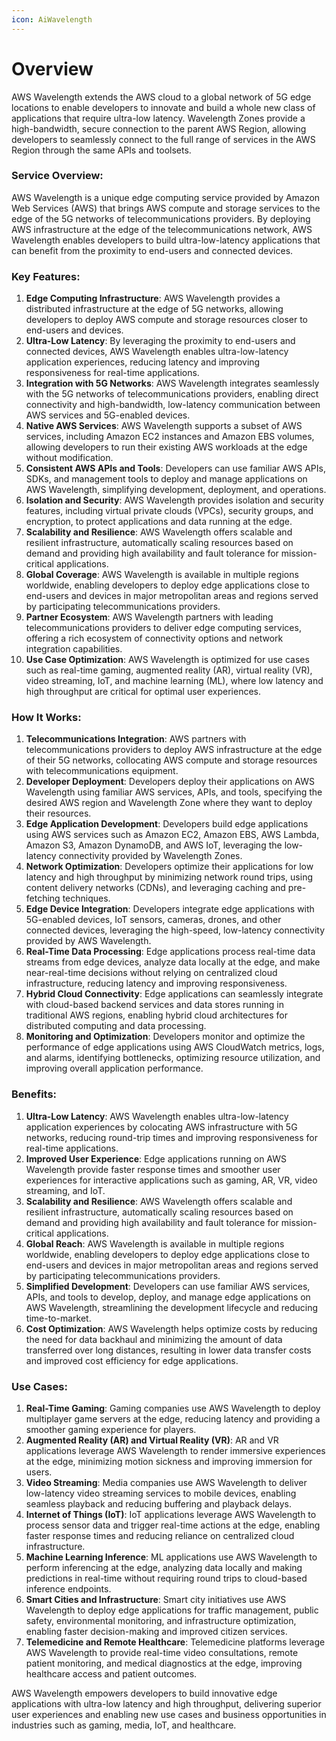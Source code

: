 ```yaml
---
icon: AiWavelength
---
```

# Overview

AWS Wavelength extends the AWS cloud to a global network of 5G edge locations to enable developers to innovate and build a whole new class of applications that require ultra-low latency. Wavelength Zones provide a high-bandwidth, secure connection to the parent AWS Region, allowing developers to seamlessly connect to the full range of services in the AWS Region through the same APIs and toolsets.

### Service Overview:

AWS Wavelength is a unique edge computing service provided by Amazon Web Services (AWS) that brings AWS compute and storage services to the edge of the 5G networks of telecommunications providers. By deploying AWS infrastructure at the edge of the telecommunications network, AWS Wavelength enables developers to build ultra-low-latency applications that can benefit from the proximity to end-users and connected devices.

### Key Features:

1. **Edge Computing Infrastructure**: AWS Wavelength provides a distributed infrastructure at the edge of 5G networks, allowing developers to deploy AWS compute and storage resources closer to end-users and devices.
2. **Ultra-Low Latency**: By leveraging the proximity to end-users and connected devices, AWS Wavelength enables ultra-low-latency application experiences, reducing latency and improving responsiveness for real-time applications.
3. **Integration with 5G Networks**: AWS Wavelength integrates seamlessly with the 5G networks of telecommunications providers, enabling direct connectivity and high-bandwidth, low-latency communication between AWS services and 5G-enabled devices.
4. **Native AWS Services**: AWS Wavelength supports a subset of AWS services, including Amazon EC2 instances and Amazon EBS volumes, allowing developers to run their existing AWS workloads at the edge without modification.
5. **Consistent AWS APIs and Tools**: Developers can use familiar AWS APIs, SDKs, and management tools to deploy and manage applications on AWS Wavelength, simplifying development, deployment, and operations.
6. **Isolation and Security**: AWS Wavelength provides isolation and security features, including virtual private clouds (VPCs), security groups, and encryption, to protect applications and data running at the edge.
7. **Scalability and Resilience**: AWS Wavelength offers scalable and resilient infrastructure, automatically scaling resources based on demand and providing high availability and fault tolerance for mission-critical applications.
8. **Global Coverage**: AWS Wavelength is available in multiple regions worldwide, enabling developers to deploy edge applications close to end-users and devices in major metropolitan areas and regions served by participating telecommunications providers.
9. **Partner Ecosystem**: AWS Wavelength partners with leading telecommunications providers to deliver edge computing services, offering a rich ecosystem of connectivity options and network integration capabilities.
10. **Use Case Optimization**: AWS Wavelength is optimized for use cases such as real-time gaming, augmented reality (AR), virtual reality (VR), video streaming, IoT, and machine learning (ML), where low latency and high throughput are critical for optimal user experiences.

### How It Works:

1. **Telecommunications Integration**: AWS partners with telecommunications providers to deploy AWS infrastructure at the edge of their 5G networks, collocating AWS compute and storage resources with telecommunications equipment.
2. **Developer Deployment**: Developers deploy their applications on AWS Wavelength using familiar AWS services, APIs, and tools, specifying the desired AWS region and Wavelength Zone where they want to deploy their resources.
3. **Edge Application Development**: Developers build edge applications using AWS services such as Amazon EC2, Amazon EBS, AWS Lambda, Amazon S3, Amazon DynamoDB, and AWS IoT, leveraging the low-latency connectivity provided by Wavelength Zones.
4. **Network Optimization**: Developers optimize their applications for low latency and high throughput by minimizing network round trips, using content delivery networks (CDNs), and leveraging caching and pre-fetching techniques.
5. **Edge Device Integration**: Developers integrate edge applications with 5G-enabled devices, IoT sensors, cameras, drones, and other connected devices, leveraging the high-speed, low-latency connectivity provided by AWS Wavelength.
6. **Real-Time Data Processing**: Edge applications process real-time data streams from edge devices, analyze data locally at the edge, and make near-real-time decisions without relying on centralized cloud infrastructure, reducing latency and improving responsiveness.
7. **Hybrid Cloud Connectivity**: Edge applications can seamlessly integrate with cloud-based backend services and data stores running in traditional AWS regions, enabling hybrid cloud architectures for distributed computing and data processing.
8. **Monitoring and Optimization**: Developers monitor and optimize the performance of edge applications using AWS CloudWatch metrics, logs, and alarms, identifying bottlenecks, optimizing resource utilization, and improving overall application performance.

### Benefits:

1. **Ultra-Low Latency**: AWS Wavelength enables ultra-low-latency application experiences by colocating AWS infrastructure with 5G networks, reducing round-trip times and improving responsiveness for real-time applications.
2. **Improved User Experience**: Edge applications running on AWS Wavelength provide faster response times and smoother user experiences for interactive applications such as gaming, AR, VR, video streaming, and IoT.
3. **Scalability and Resilience**: AWS Wavelength offers scalable and resilient infrastructure, automatically scaling resources based on demand and providing high availability and fault tolerance for mission-critical applications.
4. **Global Reach**: AWS Wavelength is available in multiple regions worldwide, enabling developers to deploy edge applications close to end-users and devices in major metropolitan areas and regions served by participating telecommunications providers.
5. **Simplified Development**: Developers can use familiar AWS services, APIs, and tools to develop, deploy, and manage edge applications on AWS Wavelength, streamlining the development lifecycle and reducing time-to-market.
6. **Cost Optimization**: AWS Wavelength helps optimize costs by reducing the need for data backhaul and minimizing the amount of data transferred over long distances, resulting in lower data transfer costs and improved cost efficiency for edge applications.

### Use Cases:

1. **Real-Time Gaming**: Gaming companies use AWS Wavelength to deploy multiplayer game servers at the edge, reducing latency and providing a smoother gaming experience for players.
2. **Augmented Reality (AR) and Virtual Reality (VR)**: AR and VR applications leverage AWS Wavelength to render immersive experiences at the edge, minimizing motion sickness and improving immersion for users.
3. **Video Streaming**: Media companies use AWS Wavelength to deliver low-latency video streaming services to mobile devices, enabling seamless playback and reducing buffering and playback delays.
4. **Internet of Things (IoT)**: IoT applications leverage AWS Wavelength to process sensor data and trigger real-time actions at the edge, enabling faster response times and reducing reliance on centralized cloud infrastructure.
5. **Machine Learning Inference**: ML applications use AWS Wavelength to perform inferencing at the edge, analyzing data locally and making predictions in real-time without requiring round trips to cloud-based inference endpoints.
6. **Smart Cities and Infrastructure**: Smart city initiatives use AWS Wavelength to deploy edge applications for traffic management, public safety, environmental monitoring, and infrastructure optimization, enabling faster decision-making and improved citizen services.
7. **Telemedicine and Remote Healthcare**: Telemedicine platforms leverage AWS Wavelength to provide real-time video consultations, remote patient monitoring, and medical diagnostics at the edge, improving healthcare access and patient outcomes.

AWS Wavelength empowers developers to build innovative edge applications with ultra-low latency and high throughput, delivering superior user experiences and enabling new use cases and business opportunities in industries such as gaming, media, IoT, and healthcare.